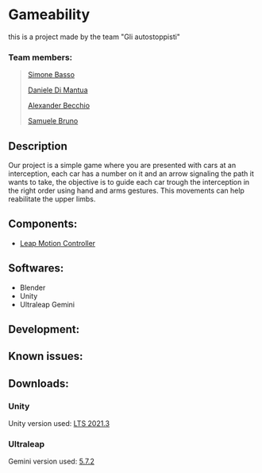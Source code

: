 # Gameability
this is a project made by the team "Gli autostoppisti"

### Team members:
> [Simone Basso](https://github.com/clbsimone)
> 
> [Daniele Di Mantua](https://github.com/1Danielozen1)
> 
> [Alexander Becchio](https://github.com/SirAlexanderTheFourth)
> 
> [Samuele Bruno](https://github.com/SamueleBruno)


## Description
Our project is a simple game where you are presented with cars at an interception, each car has a number on it and an arrow signaling the path it wants to take, the objective is to guide each car trough the interception in the right order using hand and arms gestures.
This movements can help reabilitate the upper limbs.

## Components:
* [Leap Motion Controller](https://www.ultraleap.com/product/leap-motion-controller/)

## Softwares:
* Blender
* Unity
*  Ultraleap Gemini

## Development:

## Known issues:

## Downloads:
### Unity
Unity version used: [LTS 2021.3](https://download.unity3d.com/download_unity/1b156197d683/Windows64EditorInstaller/UnitySetup64-2021.3.21f1.exe)

### Ultraleap
Gemini version used: [5.7.2](https://www2.leapmotion.com/downloads/gemini/v5.7.2)

